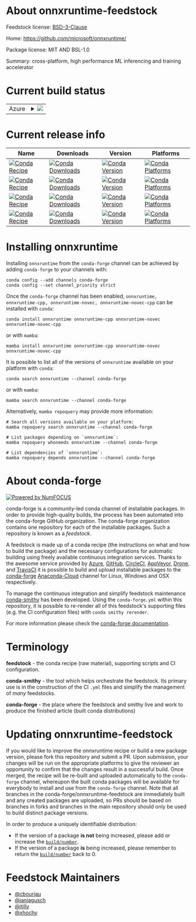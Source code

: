 About onnxruntime-feedstock
===========================

Feedstock license: [BSD-3-Clause](https://github.com/conda-forge/onnxruntime-feedstock/blob/main/LICENSE.txt)

Home: https://github.com/microsoft/onnxruntime/

Package license: MIT AND BSL-1.0

Summary: cross-platform, high performance ML inferencing and training accelerator

Current build status
====================


<table>
    
  <tr>
    <td>Azure</td>
    <td>
      <details>
        <summary>
          <a href="https://dev.azure.com/conda-forge/feedstock-builds/_build/latest?definitionId=12634&branchName=main">
            <img src="https://dev.azure.com/conda-forge/feedstock-builds/_apis/build/status/onnxruntime-feedstock?branchName=main">
          </a>
        </summary>
        <table>
          <thead><tr><th>Variant</th><th>Status</th></tr></thead>
          <tbody><tr>
              <td>linux_64_python3.10.____cpythonsuffix</td>
              <td>
                <a href="https://dev.azure.com/conda-forge/feedstock-builds/_build/latest?definitionId=12634&branchName=main">
                  <img src="https://dev.azure.com/conda-forge/feedstock-builds/_apis/build/status/onnxruntime-feedstock?branchName=main&jobName=linux&configuration=linux%20linux_64_python3.10.____cpythonsuffix" alt="variant">
                </a>
              </td>
            </tr><tr>
              <td>linux_64_python3.10.____cpythonsuffix-novec</td>
              <td>
                <a href="https://dev.azure.com/conda-forge/feedstock-builds/_build/latest?definitionId=12634&branchName=main">
                  <img src="https://dev.azure.com/conda-forge/feedstock-builds/_apis/build/status/onnxruntime-feedstock?branchName=main&jobName=linux&configuration=linux%20linux_64_python3.10.____cpythonsuffix-novec" alt="variant">
                </a>
              </td>
            </tr><tr>
              <td>linux_64_python3.11.____cpythonsuffix</td>
              <td>
                <a href="https://dev.azure.com/conda-forge/feedstock-builds/_build/latest?definitionId=12634&branchName=main">
                  <img src="https://dev.azure.com/conda-forge/feedstock-builds/_apis/build/status/onnxruntime-feedstock?branchName=main&jobName=linux&configuration=linux%20linux_64_python3.11.____cpythonsuffix" alt="variant">
                </a>
              </td>
            </tr><tr>
              <td>linux_64_python3.11.____cpythonsuffix-novec</td>
              <td>
                <a href="https://dev.azure.com/conda-forge/feedstock-builds/_build/latest?definitionId=12634&branchName=main">
                  <img src="https://dev.azure.com/conda-forge/feedstock-builds/_apis/build/status/onnxruntime-feedstock?branchName=main&jobName=linux&configuration=linux%20linux_64_python3.11.____cpythonsuffix-novec" alt="variant">
                </a>
              </td>
            </tr><tr>
              <td>linux_64_python3.8.____cpythonsuffix</td>
              <td>
                <a href="https://dev.azure.com/conda-forge/feedstock-builds/_build/latest?definitionId=12634&branchName=main">
                  <img src="https://dev.azure.com/conda-forge/feedstock-builds/_apis/build/status/onnxruntime-feedstock?branchName=main&jobName=linux&configuration=linux%20linux_64_python3.8.____cpythonsuffix" alt="variant">
                </a>
              </td>
            </tr><tr>
              <td>linux_64_python3.8.____cpythonsuffix-novec</td>
              <td>
                <a href="https://dev.azure.com/conda-forge/feedstock-builds/_build/latest?definitionId=12634&branchName=main">
                  <img src="https://dev.azure.com/conda-forge/feedstock-builds/_apis/build/status/onnxruntime-feedstock?branchName=main&jobName=linux&configuration=linux%20linux_64_python3.8.____cpythonsuffix-novec" alt="variant">
                </a>
              </td>
            </tr><tr>
              <td>linux_64_python3.9.____cpythonsuffix</td>
              <td>
                <a href="https://dev.azure.com/conda-forge/feedstock-builds/_build/latest?definitionId=12634&branchName=main">
                  <img src="https://dev.azure.com/conda-forge/feedstock-builds/_apis/build/status/onnxruntime-feedstock?branchName=main&jobName=linux&configuration=linux%20linux_64_python3.9.____cpythonsuffix" alt="variant">
                </a>
              </td>
            </tr><tr>
              <td>linux_64_python3.9.____cpythonsuffix-novec</td>
              <td>
                <a href="https://dev.azure.com/conda-forge/feedstock-builds/_build/latest?definitionId=12634&branchName=main">
                  <img src="https://dev.azure.com/conda-forge/feedstock-builds/_apis/build/status/onnxruntime-feedstock?branchName=main&jobName=linux&configuration=linux%20linux_64_python3.9.____cpythonsuffix-novec" alt="variant">
                </a>
              </td>
            </tr><tr>
              <td>linux_aarch64_python3.10.____cpythonsuffix</td>
              <td>
                <a href="https://dev.azure.com/conda-forge/feedstock-builds/_build/latest?definitionId=12634&branchName=main">
                  <img src="https://dev.azure.com/conda-forge/feedstock-builds/_apis/build/status/onnxruntime-feedstock?branchName=main&jobName=linux&configuration=linux%20linux_aarch64_python3.10.____cpythonsuffix" alt="variant">
                </a>
              </td>
            </tr><tr>
              <td>linux_aarch64_python3.10.____cpythonsuffix-novec</td>
              <td>
                <a href="https://dev.azure.com/conda-forge/feedstock-builds/_build/latest?definitionId=12634&branchName=main">
                  <img src="https://dev.azure.com/conda-forge/feedstock-builds/_apis/build/status/onnxruntime-feedstock?branchName=main&jobName=linux&configuration=linux%20linux_aarch64_python3.10.____cpythonsuffix-novec" alt="variant">
                </a>
              </td>
            </tr><tr>
              <td>linux_aarch64_python3.11.____cpythonsuffix</td>
              <td>
                <a href="https://dev.azure.com/conda-forge/feedstock-builds/_build/latest?definitionId=12634&branchName=main">
                  <img src="https://dev.azure.com/conda-forge/feedstock-builds/_apis/build/status/onnxruntime-feedstock?branchName=main&jobName=linux&configuration=linux%20linux_aarch64_python3.11.____cpythonsuffix" alt="variant">
                </a>
              </td>
            </tr><tr>
              <td>linux_aarch64_python3.11.____cpythonsuffix-novec</td>
              <td>
                <a href="https://dev.azure.com/conda-forge/feedstock-builds/_build/latest?definitionId=12634&branchName=main">
                  <img src="https://dev.azure.com/conda-forge/feedstock-builds/_apis/build/status/onnxruntime-feedstock?branchName=main&jobName=linux&configuration=linux%20linux_aarch64_python3.11.____cpythonsuffix-novec" alt="variant">
                </a>
              </td>
            </tr><tr>
              <td>linux_aarch64_python3.8.____cpythonsuffix</td>
              <td>
                <a href="https://dev.azure.com/conda-forge/feedstock-builds/_build/latest?definitionId=12634&branchName=main">
                  <img src="https://dev.azure.com/conda-forge/feedstock-builds/_apis/build/status/onnxruntime-feedstock?branchName=main&jobName=linux&configuration=linux%20linux_aarch64_python3.8.____cpythonsuffix" alt="variant">
                </a>
              </td>
            </tr><tr>
              <td>linux_aarch64_python3.8.____cpythonsuffix-novec</td>
              <td>
                <a href="https://dev.azure.com/conda-forge/feedstock-builds/_build/latest?definitionId=12634&branchName=main">
                  <img src="https://dev.azure.com/conda-forge/feedstock-builds/_apis/build/status/onnxruntime-feedstock?branchName=main&jobName=linux&configuration=linux%20linux_aarch64_python3.8.____cpythonsuffix-novec" alt="variant">
                </a>
              </td>
            </tr><tr>
              <td>linux_aarch64_python3.9.____cpythonsuffix</td>
              <td>
                <a href="https://dev.azure.com/conda-forge/feedstock-builds/_build/latest?definitionId=12634&branchName=main">
                  <img src="https://dev.azure.com/conda-forge/feedstock-builds/_apis/build/status/onnxruntime-feedstock?branchName=main&jobName=linux&configuration=linux%20linux_aarch64_python3.9.____cpythonsuffix" alt="variant">
                </a>
              </td>
            </tr><tr>
              <td>linux_aarch64_python3.9.____cpythonsuffix-novec</td>
              <td>
                <a href="https://dev.azure.com/conda-forge/feedstock-builds/_build/latest?definitionId=12634&branchName=main">
                  <img src="https://dev.azure.com/conda-forge/feedstock-builds/_apis/build/status/onnxruntime-feedstock?branchName=main&jobName=linux&configuration=linux%20linux_aarch64_python3.9.____cpythonsuffix-novec" alt="variant">
                </a>
              </td>
            </tr><tr>
              <td>osx_64_python3.10.____cpythonsuffix</td>
              <td>
                <a href="https://dev.azure.com/conda-forge/feedstock-builds/_build/latest?definitionId=12634&branchName=main">
                  <img src="https://dev.azure.com/conda-forge/feedstock-builds/_apis/build/status/onnxruntime-feedstock?branchName=main&jobName=osx&configuration=osx%20osx_64_python3.10.____cpythonsuffix" alt="variant">
                </a>
              </td>
            </tr><tr>
              <td>osx_64_python3.10.____cpythonsuffix-novec</td>
              <td>
                <a href="https://dev.azure.com/conda-forge/feedstock-builds/_build/latest?definitionId=12634&branchName=main">
                  <img src="https://dev.azure.com/conda-forge/feedstock-builds/_apis/build/status/onnxruntime-feedstock?branchName=main&jobName=osx&configuration=osx%20osx_64_python3.10.____cpythonsuffix-novec" alt="variant">
                </a>
              </td>
            </tr><tr>
              <td>osx_64_python3.11.____cpythonsuffix</td>
              <td>
                <a href="https://dev.azure.com/conda-forge/feedstock-builds/_build/latest?definitionId=12634&branchName=main">
                  <img src="https://dev.azure.com/conda-forge/feedstock-builds/_apis/build/status/onnxruntime-feedstock?branchName=main&jobName=osx&configuration=osx%20osx_64_python3.11.____cpythonsuffix" alt="variant">
                </a>
              </td>
            </tr><tr>
              <td>osx_64_python3.11.____cpythonsuffix-novec</td>
              <td>
                <a href="https://dev.azure.com/conda-forge/feedstock-builds/_build/latest?definitionId=12634&branchName=main">
                  <img src="https://dev.azure.com/conda-forge/feedstock-builds/_apis/build/status/onnxruntime-feedstock?branchName=main&jobName=osx&configuration=osx%20osx_64_python3.11.____cpythonsuffix-novec" alt="variant">
                </a>
              </td>
            </tr><tr>
              <td>osx_64_python3.8.____cpythonsuffix</td>
              <td>
                <a href="https://dev.azure.com/conda-forge/feedstock-builds/_build/latest?definitionId=12634&branchName=main">
                  <img src="https://dev.azure.com/conda-forge/feedstock-builds/_apis/build/status/onnxruntime-feedstock?branchName=main&jobName=osx&configuration=osx%20osx_64_python3.8.____cpythonsuffix" alt="variant">
                </a>
              </td>
            </tr><tr>
              <td>osx_64_python3.8.____cpythonsuffix-novec</td>
              <td>
                <a href="https://dev.azure.com/conda-forge/feedstock-builds/_build/latest?definitionId=12634&branchName=main">
                  <img src="https://dev.azure.com/conda-forge/feedstock-builds/_apis/build/status/onnxruntime-feedstock?branchName=main&jobName=osx&configuration=osx%20osx_64_python3.8.____cpythonsuffix-novec" alt="variant">
                </a>
              </td>
            </tr><tr>
              <td>osx_64_python3.9.____cpythonsuffix</td>
              <td>
                <a href="https://dev.azure.com/conda-forge/feedstock-builds/_build/latest?definitionId=12634&branchName=main">
                  <img src="https://dev.azure.com/conda-forge/feedstock-builds/_apis/build/status/onnxruntime-feedstock?branchName=main&jobName=osx&configuration=osx%20osx_64_python3.9.____cpythonsuffix" alt="variant">
                </a>
              </td>
            </tr><tr>
              <td>osx_64_python3.9.____cpythonsuffix-novec</td>
              <td>
                <a href="https://dev.azure.com/conda-forge/feedstock-builds/_build/latest?definitionId=12634&branchName=main">
                  <img src="https://dev.azure.com/conda-forge/feedstock-builds/_apis/build/status/onnxruntime-feedstock?branchName=main&jobName=osx&configuration=osx%20osx_64_python3.9.____cpythonsuffix-novec" alt="variant">
                </a>
              </td>
            </tr><tr>
              <td>osx_arm64_python3.10.____cpythonsuffix</td>
              <td>
                <a href="https://dev.azure.com/conda-forge/feedstock-builds/_build/latest?definitionId=12634&branchName=main">
                  <img src="https://dev.azure.com/conda-forge/feedstock-builds/_apis/build/status/onnxruntime-feedstock?branchName=main&jobName=osx&configuration=osx%20osx_arm64_python3.10.____cpythonsuffix" alt="variant">
                </a>
              </td>
            </tr><tr>
              <td>osx_arm64_python3.10.____cpythonsuffix-novec</td>
              <td>
                <a href="https://dev.azure.com/conda-forge/feedstock-builds/_build/latest?definitionId=12634&branchName=main">
                  <img src="https://dev.azure.com/conda-forge/feedstock-builds/_apis/build/status/onnxruntime-feedstock?branchName=main&jobName=osx&configuration=osx%20osx_arm64_python3.10.____cpythonsuffix-novec" alt="variant">
                </a>
              </td>
            </tr><tr>
              <td>osx_arm64_python3.11.____cpythonsuffix</td>
              <td>
                <a href="https://dev.azure.com/conda-forge/feedstock-builds/_build/latest?definitionId=12634&branchName=main">
                  <img src="https://dev.azure.com/conda-forge/feedstock-builds/_apis/build/status/onnxruntime-feedstock?branchName=main&jobName=osx&configuration=osx%20osx_arm64_python3.11.____cpythonsuffix" alt="variant">
                </a>
              </td>
            </tr><tr>
              <td>osx_arm64_python3.11.____cpythonsuffix-novec</td>
              <td>
                <a href="https://dev.azure.com/conda-forge/feedstock-builds/_build/latest?definitionId=12634&branchName=main">
                  <img src="https://dev.azure.com/conda-forge/feedstock-builds/_apis/build/status/onnxruntime-feedstock?branchName=main&jobName=osx&configuration=osx%20osx_arm64_python3.11.____cpythonsuffix-novec" alt="variant">
                </a>
              </td>
            </tr><tr>
              <td>osx_arm64_python3.8.____cpythonsuffix</td>
              <td>
                <a href="https://dev.azure.com/conda-forge/feedstock-builds/_build/latest?definitionId=12634&branchName=main">
                  <img src="https://dev.azure.com/conda-forge/feedstock-builds/_apis/build/status/onnxruntime-feedstock?branchName=main&jobName=osx&configuration=osx%20osx_arm64_python3.8.____cpythonsuffix" alt="variant">
                </a>
              </td>
            </tr><tr>
              <td>osx_arm64_python3.8.____cpythonsuffix-novec</td>
              <td>
                <a href="https://dev.azure.com/conda-forge/feedstock-builds/_build/latest?definitionId=12634&branchName=main">
                  <img src="https://dev.azure.com/conda-forge/feedstock-builds/_apis/build/status/onnxruntime-feedstock?branchName=main&jobName=osx&configuration=osx%20osx_arm64_python3.8.____cpythonsuffix-novec" alt="variant">
                </a>
              </td>
            </tr><tr>
              <td>osx_arm64_python3.9.____cpythonsuffix</td>
              <td>
                <a href="https://dev.azure.com/conda-forge/feedstock-builds/_build/latest?definitionId=12634&branchName=main">
                  <img src="https://dev.azure.com/conda-forge/feedstock-builds/_apis/build/status/onnxruntime-feedstock?branchName=main&jobName=osx&configuration=osx%20osx_arm64_python3.9.____cpythonsuffix" alt="variant">
                </a>
              </td>
            </tr><tr>
              <td>osx_arm64_python3.9.____cpythonsuffix-novec</td>
              <td>
                <a href="https://dev.azure.com/conda-forge/feedstock-builds/_build/latest?definitionId=12634&branchName=main">
                  <img src="https://dev.azure.com/conda-forge/feedstock-builds/_apis/build/status/onnxruntime-feedstock?branchName=main&jobName=osx&configuration=osx%20osx_arm64_python3.9.____cpythonsuffix-novec" alt="variant">
                </a>
              </td>
            </tr>
          </tbody>
        </table>
      </details>
    </td>
  </tr>
</table>

Current release info
====================

| Name | Downloads | Version | Platforms |
| --- | --- | --- | --- |
| [![Conda Recipe](https://img.shields.io/badge/recipe-onnxruntime-green.svg)](https://anaconda.org/conda-forge/onnxruntime) | [![Conda Downloads](https://img.shields.io/conda/dn/conda-forge/onnxruntime.svg)](https://anaconda.org/conda-forge/onnxruntime) | [![Conda Version](https://img.shields.io/conda/vn/conda-forge/onnxruntime.svg)](https://anaconda.org/conda-forge/onnxruntime) | [![Conda Platforms](https://img.shields.io/conda/pn/conda-forge/onnxruntime.svg)](https://anaconda.org/conda-forge/onnxruntime) |
| [![Conda Recipe](https://img.shields.io/badge/recipe-onnxruntime--cpp-green.svg)](https://anaconda.org/conda-forge/onnxruntime-cpp) | [![Conda Downloads](https://img.shields.io/conda/dn/conda-forge/onnxruntime-cpp.svg)](https://anaconda.org/conda-forge/onnxruntime-cpp) | [![Conda Version](https://img.shields.io/conda/vn/conda-forge/onnxruntime-cpp.svg)](https://anaconda.org/conda-forge/onnxruntime-cpp) | [![Conda Platforms](https://img.shields.io/conda/pn/conda-forge/onnxruntime-cpp.svg)](https://anaconda.org/conda-forge/onnxruntime-cpp) |
| [![Conda Recipe](https://img.shields.io/badge/recipe-onnxruntime--novec-green.svg)](https://anaconda.org/conda-forge/onnxruntime-novec) | [![Conda Downloads](https://img.shields.io/conda/dn/conda-forge/onnxruntime-novec.svg)](https://anaconda.org/conda-forge/onnxruntime-novec) | [![Conda Version](https://img.shields.io/conda/vn/conda-forge/onnxruntime-novec.svg)](https://anaconda.org/conda-forge/onnxruntime-novec) | [![Conda Platforms](https://img.shields.io/conda/pn/conda-forge/onnxruntime-novec.svg)](https://anaconda.org/conda-forge/onnxruntime-novec) |
| [![Conda Recipe](https://img.shields.io/badge/recipe-onnxruntime--novec--cpp-green.svg)](https://anaconda.org/conda-forge/onnxruntime-novec-cpp) | [![Conda Downloads](https://img.shields.io/conda/dn/conda-forge/onnxruntime-novec-cpp.svg)](https://anaconda.org/conda-forge/onnxruntime-novec-cpp) | [![Conda Version](https://img.shields.io/conda/vn/conda-forge/onnxruntime-novec-cpp.svg)](https://anaconda.org/conda-forge/onnxruntime-novec-cpp) | [![Conda Platforms](https://img.shields.io/conda/pn/conda-forge/onnxruntime-novec-cpp.svg)](https://anaconda.org/conda-forge/onnxruntime-novec-cpp) |

Installing onnxruntime
======================

Installing `onnxruntime` from the `conda-forge` channel can be achieved by adding `conda-forge` to your channels with:

```
conda config --add channels conda-forge
conda config --set channel_priority strict
```

Once the `conda-forge` channel has been enabled, `onnxruntime, onnxruntime-cpp, onnxruntime-novec, onnxruntime-novec-cpp` can be installed with `conda`:

```
conda install onnxruntime onnxruntime-cpp onnxruntime-novec onnxruntime-novec-cpp
```

or with `mamba`:

```
mamba install onnxruntime onnxruntime-cpp onnxruntime-novec onnxruntime-novec-cpp
```

It is possible to list all of the versions of `onnxruntime` available on your platform with `conda`:

```
conda search onnxruntime --channel conda-forge
```

or with `mamba`:

```
mamba search onnxruntime --channel conda-forge
```

Alternatively, `mamba repoquery` may provide more information:

```
# Search all versions available on your platform:
mamba repoquery search onnxruntime --channel conda-forge

# List packages depending on `onnxruntime`:
mamba repoquery whoneeds onnxruntime --channel conda-forge

# List dependencies of `onnxruntime`:
mamba repoquery depends onnxruntime --channel conda-forge
```


About conda-forge
=================

[![Powered by
NumFOCUS](https://img.shields.io/badge/powered%20by-NumFOCUS-orange.svg?style=flat&colorA=E1523D&colorB=007D8A)](https://numfocus.org)

conda-forge is a community-led conda channel of installable packages.
In order to provide high-quality builds, the process has been automated into the
conda-forge GitHub organization. The conda-forge organization contains one repository
for each of the installable packages. Such a repository is known as a *feedstock*.

A feedstock is made up of a conda recipe (the instructions on what and how to build
the package) and the necessary configurations for automatic building using freely
available continuous integration services. Thanks to the awesome service provided by
[Azure](https://azure.microsoft.com/en-us/services/devops/), [GitHub](https://github.com/),
[CircleCI](https://circleci.com/), [AppVeyor](https://www.appveyor.com/),
[Drone](https://cloud.drone.io/welcome), and [TravisCI](https://travis-ci.com/)
it is possible to build and upload installable packages to the
[conda-forge](https://anaconda.org/conda-forge) [Anaconda-Cloud](https://anaconda.org/)
channel for Linux, Windows and OSX respectively.

To manage the continuous integration and simplify feedstock maintenance
[conda-smithy](https://github.com/conda-forge/conda-smithy) has been developed.
Using the ``conda-forge.yml`` within this repository, it is possible to re-render all of
this feedstock's supporting files (e.g. the CI configuration files) with ``conda smithy rerender``.

For more information please check the [conda-forge documentation](https://conda-forge.org/docs/).

Terminology
===========

**feedstock** - the conda recipe (raw material), supporting scripts and CI configuration.

**conda-smithy** - the tool which helps orchestrate the feedstock.
                   Its primary use is in the construction of the CI ``.yml`` files
                   and simplify the management of *many* feedstocks.

**conda-forge** - the place where the feedstock and smithy live and work to
                  produce the finished article (built conda distributions)


Updating onnxruntime-feedstock
==============================

If you would like to improve the onnxruntime recipe or build a new
package version, please fork this repository and submit a PR. Upon submission,
your changes will be run on the appropriate platforms to give the reviewer an
opportunity to confirm that the changes result in a successful build. Once
merged, the recipe will be re-built and uploaded automatically to the
`conda-forge` channel, whereupon the built conda packages will be available for
everybody to install and use from the `conda-forge` channel.
Note that all branches in the conda-forge/onnxruntime-feedstock are
immediately built and any created packages are uploaded, so PRs should be based
on branches in forks and branches in the main repository should only be used to
build distinct package versions.

In order to produce a uniquely identifiable distribution:
 * If the version of a package **is not** being increased, please add or increase
   the [``build/number``](https://docs.conda.io/projects/conda-build/en/latest/resources/define-metadata.html#build-number-and-string).
 * If the version of a package **is** being increased, please remember to return
   the [``build/number``](https://docs.conda.io/projects/conda-build/en/latest/resources/define-metadata.html#build-number-and-string)
   back to 0.

Feedstock Maintainers
=====================

* [@cbourjau](https://github.com/cbourjau/)
* [@janjagusch](https://github.com/janjagusch/)
* [@jtilly](https://github.com/jtilly/)
* [@xhochy](https://github.com/xhochy/)

